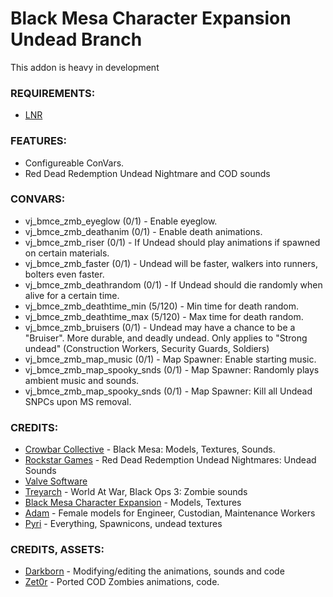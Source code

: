 # Black Mesa Character Expansion Undead Branch
This addon is heavy in development

### REQUIREMENTS:
- [LNR](https://steamcommunity.com/sharedfiles/filedetails/?id=1879776316)

### FEATURES:
- Configureable ConVars.
- Red Dead Redemption Undead Nightmare and COD sounds

### CONVARS:
- vj_bmce_zmb_eyeglow (0/1) - Enable eyeglow.
- vj_bmce_zmb_deathanim (0/1) - Enable death animations.
- vj_bmce_zmb_riser (0/1) - If Undead should play animations if spawned on certain materials.
- vj_bmce_zmb_faster (0/1) - Undead will be faster, walkers into runners, bolters even faster.
- vj_bmce_zmb_deathrandom (0/1) - If Undead should die randomly when alive for a certain time.
- vj_bmce_zmb_deathtime_min (5/120) - Min time for death random.
- vj_bmce_zmb_deathtime_max (5/120) - Max time for death random.
- vj_bmce_zmb_bruisers (0/1) - Undead may have a chance to be a "Bruiser". More durable, and deadly undead. Only applies to "Strong undead" (Construction Workers, Security Guards, Soldiers)
- vj_bmce_zmb_map_music (0/1) - Map Spawner: Enable starting music.
- vj_bmce_zmb_map_spooky_snds (0/1) - Map Spawner: Randomly plays ambient music and sounds.
- vj_bmce_zmb_map_spooky_snds (0/1) - Map Spawner: Kill all Undead SNPCs upon MS removal.

### CREDITS:
- [Crowbar Collective](https://www.crowbarcollective.com/) - Black Mesa: Models, Textures, Sounds.
- [Rockstar Games](https://www.rockstargames.com/) - Red Dead Redemption Undead Nightmares: Undead Sounds
- [Valve Software](https://www.valvesoftware.com)
- [Treyarch](https://www.treyarch.com/) - World At War, Black Ops 3: Zombie sounds
- [Black Mesa Character Expansion](https://steamcommunity.com/sharedfiles/filedetails/?id=2068862348) - Models, Textures
- [Adam](https://steamcommunity.com/id/AdamIGuess/) - Female models for Engineer, Custodian, Maintenance Workers
- [Pyri](https://steamcommunity.com/id/swellseeker7820/) - Everything, Spawnicons, undead textures

### CREDITS, ASSETS:
- [Darkborn](https://steamcommunity.com/profiles/76561198353846936) - Modifying/editing the animations, sounds and code
- [Zet0r](https://steamcommunity.com/profiles/76561198041656915) - Ported COD Zombies animations, code.
